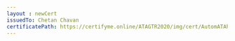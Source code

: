 ```yaml
--- 
layout : newCert 
issuedTo: Chetan Chavan 
certificatePath: https://certifyme.online/ATAGTR2020/img/cert/AutomATAhon/ChetanChavan_4fc35.png
--- 
```


